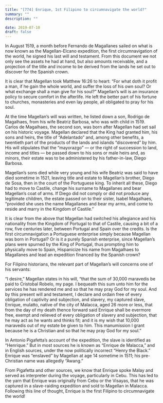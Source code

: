 ```yaml
---
title: "[774] Enrique, 1st Filipino to circumnavigate the world?"
summary: ""
description: ""

date: 2019-07-10
draft: false
---
```


In August 1519, a month before Fernando de Magallanes sailed on what is now known as the Magellan-Elcano expedition, the first circumnavigation of the world, he signed his last will and testament. From this document we not only see the assets he had at hand, but also amounts receivable, and a projection of the title and income to be derived from the lands he set out to discover for the Spanish crown.

It is clear that Magellan took Matthew 16:26 to heart: “For what doth it profit a man, if he gain the whole world, and suffer the loss of his own soul? Or what exchange shall a man give for his soul?” Magellan’s will is an insurance policy to secure comfort in the afterlife. He left the better part of his fortune to churches, monasteries and even lay people, all obligated to pray for his soul.

At the time Magellan’s will was written, he listed down a son, Rodrigo de Magalhaes, from his wife Beatriz Barbosa, who was with child in 1519. Carlos de Magalhaes, the second son, was born after Magellan had set sail on his historic voyage. Magellan declared that the King had granted him, his sons and heirs, the title of “Adelantado” and, among other benefits, a twentieth part of the products of the lands and islands “discovered” by him. His will stipulates that the “mayorazgo” — or the right of succession to land, income and titles — be passed down to his sons or male heirs and, as minors, their estate was to be administered by his father-in-law, Diego Barbosa.

Magellan’s sons died while very young and his wife Beatriz was said to have died sometime in 1521, leaving title and estate to Magellan’s brother, Diego de Sosa, then in the court of the Portuguese king. To inherit all these, Diego had to move to Castile, change his surname to Magallanes and bear Magellan’s coat of arms. If Diego did not comply or did not produce any legitimate children, the estate passed on to their sister, Isabel Magalhaes, “provided she uses the name Magallanes and bear my arms, and come to reside and marry in the Kingdom of Castile.”

It is clear from the above that Magellan had switched his allegiance and his nationality from the Kingdom of Portugal to that of Castile, causing a bit of a row, five centuries later, between Portugal and Spain over the credits. Is the first circumnavigation a Portuguese enterprise simply because Magellan was born in Portugal? Or is it a purely Spanish enterprise, since Magellan’s plans were spurned by the King of Portugal, thus prompting him to physically move to Spain, Hispanicize his name from Magalhaes to Magallanes and lead an expedition financed by the Spanish crown?

For Filipino historians, the relevant part of Magellan’s will concerns one of his servants:

“I desire,” Magellan states in his will, “that the sum of 30,000 maravedis be paid to Cristobal Robelo, my page. I bequeath this sum unto him for the services he has rendered me and so that he may pray God for my soul. And by this present will and testament, I declare and ordain free of every obligation of captivity and subjection, and slavery, my captured slave, Enrique, mulatto, native of the city of Malacca, aged 26 more or less, that from the day of my death thence forward said Enrique shall be evermore free, exempt and relieved of every obligation of slavery and subjection, that he may act as he wants and thinks fit; and it is my wish that 10,000 maravedis out of my estate be given to him. This manumission I grant because he is a Christian and so that he may pray God for my soul.”

In Antonio Pigafetta’s account of the expedition, the slave is identified as “Henrique.” But in most sources he is known as “Enrique de Malacca,” and in English sources, under the now politically incorrect “Henry the Black.” Enrique was “enslaved” by Magellan at age 14 sometime in 1511; his pre-Christian name was allegedly “Awang.”

From Pigafetta and other sources, we know that Enrique spoke Malay and served as interpreter during the voyage, particularly in Cebu. This has led to the yarn that Enrique was originally from Cebu or the Visayas, that he was captured in a slave-raiding expedition and sold to Magellan in Malacca. Following this line of thought, Enrique is the first Filipino to circumnavigate the world!
